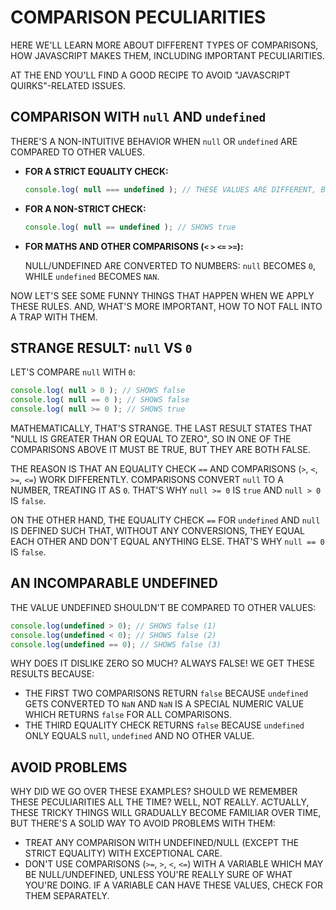 # COMPARISON PECULIARITIES

HERE WE'LL LEARN MORE ABOUT DIFFERENT TYPES OF COMPARISONS, HOW JAVASCRIPT MAKES THEM, INCLUDING IMPORTANT PECULIARITIES.

AT THE END YOU'LL FIND A GOOD RECIPE TO AVOID "JAVASCRIPT QUIRKS"-RELATED ISSUES.

## COMPARISON WITH `null` AND `undefined`

THERE'S A NON-INTUITIVE BEHAVIOR WHEN `null` OR `undefined` ARE COMPARED TO OTHER VALUES.

* **FOR A STRICT EQUALITY CHECK:**

  ```javascript
  console.log( null === undefined ); // THESE VALUES ARE DIFFERENT, BECAUSE EACH OF THEM IS A DIFFERENT TYPE.
  ```

* **FOR A NON-STRICT CHECK:**

  ```javascript
  console.log( null == undefined ); // SHOWS true 
  ```

* **FOR MATHS AND OTHER COMPARISONS (`<` `>` `<=` `>=`):**

  NULL/UNDEFINED ARE CONVERTED TO NUMBERS: `null` BECOMES `0`, WHILE `undefined` BECOMES `NAN`.

NOW LET'S SEE SOME FUNNY THINGS THAT HAPPEN WHEN WE APPLY THESE RULES. AND, WHAT'S MORE IMPORTANT, HOW TO NOT FALL INTO A TRAP WITH THEM.

## STRANGE RESULT: `null` VS `0`

LET'S COMPARE `null` WITH `0`:

```javascript
console.log( null > 0 ); // SHOWS false
console.log( null == 0 ); // SHOWS false
console.log( null >= 0 ); // SHOWS true
```

MATHEMATICALLY, THAT'S STRANGE. THE LAST RESULT STATES THAT "NULL IS GREATER THAN OR EQUAL TO ZERO", SO IN ONE OF THE COMPARISONS ABOVE IT MUST BE TRUE, BUT THEY ARE BOTH FALSE.

THE REASON IS THAT AN EQUALITY CHECK `==` AND COMPARISONS (`>`, `<`, `>=`, `<=`) WORK DIFFERENTLY. COMPARISONS CONVERT `null` TO A NUMBER, TREATING IT AS `0`. THAT'S WHY `null >= 0` IS `true` AND `null > 0` IS `false`.

ON THE OTHER HAND, THE EQUALITY CHECK `==` FOR `undefined` AND `null` IS DEFINED SUCH THAT, WITHOUT ANY CONVERSIONS, THEY EQUAL EACH OTHER AND DON'T EQUAL ANYTHING ELSE. THAT'S WHY `null == 0` IS `false`.

## AN INCOMPARABLE UNDEFINED

THE VALUE UNDEFINED SHOULDN'T BE COMPARED TO OTHER VALUES:

```javascript
console.log(undefined > 0); // SHOWS false (1)
console.log(undefined < 0); // SHOWS false (2)
console.log(undefined == 0); // SHOWS false (3)
```

WHY DOES IT DISLIKE ZERO SO MUCH? ALWAYS FALSE! WE GET THESE RESULTS BECAUSE:

* THE FIRST TWO COMPARISONS RETURN `false` BECAUSE `undefined` GETS CONVERTED TO `NaN` AND `NaN` IS A SPECIAL NUMERIC VALUE WHICH RETURNS `false` FOR ALL COMPARISONS.
* THE THIRD EQUALITY CHECK RETURNS `false` BECAUSE `undefined` ONLY EQUALS `null`, `undefined` AND NO OTHER VALUE.

## AVOID PROBLEMS

WHY DID WE GO OVER THESE EXAMPLES? SHOULD WE REMEMBER THESE PECULIARITIES ALL THE TIME? WELL, NOT REALLY. ACTUALLY, THESE TRICKY THINGS WILL GRADUALLY BECOME FAMILIAR OVER TIME, BUT THERE'S A SOLID WAY TO AVOID PROBLEMS WITH THEM:

* TREAT ANY COMPARISON WITH UNDEFINED/NULL (EXCEPT THE STRICT EQUALITY) WITH EXCEPTIONAL CARE.
* DON'T USE COMPARISONS (`>=`, `>`, `<`,  `<=`) WITH A VARIABLE WHICH MAY BE NULL/UNDEFINED, UNLESS YOU'RE REALLY SURE OF WHAT YOU'RE DOING. IF A VARIABLE CAN HAVE THESE VALUES, CHECK FOR THEM SEPARATELY.
